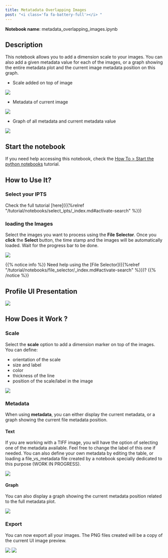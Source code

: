```yaml
---
title: Metatadata Overlapping Images
post: "<i class='fa fa-battery-full'></i> "
---
```


**Notebook name**: metadata_overlapping_images.ipynb

## Description

This notebook allows you to add a dimension scale to your images. You can also add a given metadata value
for each of the images, or a graph showing the entire metadata plot and the current image metadata position on this graph.

* Scale added on top of image
<img src='/tutorial/notebooks/metadata_overlapping_images/images/scale.png'>

* Metadata of current image
<img src='/tutorial/notebooks/metadata_overlapping_images/images/metadata_text.png'>

* Graph of all metadata and current metadata value
<img src='/tutorial/notebooks/metadata_overlapping_images/images/metadata_graph.png'>

## Start the notebook

If you need help accessing this notebook, check the [How To > Start the python
notebooks](/en/tutorial/how_to_start_notebooks) tutorial.

## How to Use It?

### Select your IPTS

Check the full tutorial [here]({{%relref "/tutorial/notebooks/select_ipts/_index.md#activate-search" %}})</i>

### loading the Images

Select the images you want to process using the **File Selector**. Once you **click** the **Select** button, the time
stamp and the images will be automatically loaded. Wait for the progress bar to be done.

<img src='/tutorial/notebooks/calibrated_transmission/images/select_files.gif' />

{{% notice info %}}
Need help using the [File Selector]({{%relref "/tutorial/notebooks/file_selector/_index.md#activate-search" %}})?
{{% /notice %}}

## Profile UI Presentation

<img src='/tutorial/notebooks/metadata_overlapping_images/images/ui_presentation.png' />

## How Does it Work ?

### Scale

Select the **scale** option to add a dimension marker on top of the images. You can define:

 * orientation of the scale
 * size and label
 * color
 * thickness of the line
 * position of the scale/label in the image

<img src='/tutorial/notebooks/metadata_overlapping_images/images/scale.gif' />

### Metadata

When using **metadata**, you can either display the current metadata, or a graph showing the current file metadata
position.

#### Text

If you are working with a TIFF image, you will have the option of selecting one of the metadata available. Feel free
to change the label of this one if needed.
You can also define your own metadata by editing the table, or loading a file_vs_metadata file created by a notebook
specially dedicated to this purpose (WORK IN PROGRESS).

<img src='/tutorial/notebooks/metadata_overlapping_images/images/metadata_text.gif' />

#### Graph

You can also display a graph showing the current metadata position related to the full metadata plot.

<img src='/tutorial/notebooks/metadata_overlapping_images/images/metadata_graph.gif' />

### Export

You can now export all your images. The PNG files created will be a copy of the current UI image preview.

<img src='/tutorial/notebooks/metadata_overlapping_images/images/export.gif' />

<img src='/tutorial/notebooks/metadata_overlapping_images/images/exported_images.png' />



